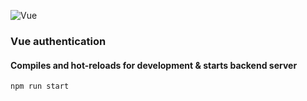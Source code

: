 ![Vue](https://img.shields.io/badge/Vue-006900.svg)


### Vue authentication

#### Compiles and hot-reloads for development & starts backend server

```
npm run start
```



